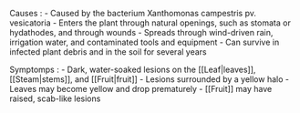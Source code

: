 
Causes :
	-   Caused by the bacterium Xanthomonas campestris pv. vesicatoria
	-   Enters the plant through natural openings, such as stomata or hydathodes, and  through wounds
	-   Spreads through wind-driven rain, irrigation water, and contaminated tools and equipment
	-   Can survive in infected plant debris and in the soil for several years

Symptomps :
	-   Dark, water-soaked lesions on the [[Leaf|leaves]], [[Steam|stems]], and [[Fruit|fruit]]
	-   Lesions surrounded by a yellow halo
	-   Leaves may become yellow and drop prematurely
	-   [[Fruit]] may have raised, scab-like lesions